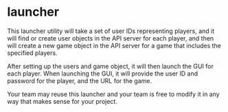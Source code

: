 launcher
========

This launcher utility will take a set of user IDs representing players,
and it will find or create user objects in the API server for each player,
and then will create a new game object in the API server for a game that
includes the specified players.

After setting up the users and game object, it will then launch the GUI
for each player. When launching the GUI, it will provide the user ID and
password for the player, and the URL for the game.

Your team may reuse this launcher and your team is free to modify it in any
way that makes sense for your project.
